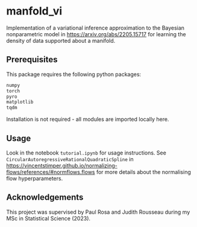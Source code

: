 # manfold_vi
Implementation of a variational inference approximation to the Bayesian nonparametric model in https://arxiv.org/abs/2205.15717 for learning the density of data supported about a manifold.

## Prerequisites

This package requires the following python packages:

```python
numpy
torch
pyro
matplotlib
tqdm
```

Installation is not required - all modules are imported locally here.

## Usage

Look in the notebook `tutorial.ipynb` for usage instructions. See `CircularAutoregressiveRationalQuadraticSpline` in https://vincentstimper.github.io/normalizing-flows/references/#normflows.flows for more details about the normalising flow hyperparameters.

## Acknowledgements

This project was supervised by Paul Rosa and Judith Rousseau during my MSc in Statistical Science (2023).
